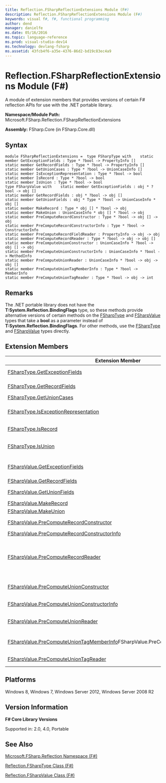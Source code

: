 ```yaml
---
title: Reflection.FSharpReflectionExtensions Module (F#)
description: Reflection.FSharpReflectionExtensions Module (F#)
keywords: visual f#, f#, functional programming
author: dend
manager: danielfe
ms.date: 05/16/2016
ms.topic: language-reference
ms.prod: visual-studio-dev14
ms.technology: devlang-fsharp
ms.assetid: 43fcb4f6-a35e-4376-86d2-bd19c83ec4a9 
---
```


# Reflection.FSharpReflectionExtensions Module (F#)

A module of extension members that provides versions of certain F# reflection APIs for use with the .NET portable library.

**Namespace/Module Path:** Microsoft.FSharp.Reflection.FSharpReflectionExtensions

**Assembly:** FSharp.Core (in FSharp.Core.dll)


## Syntax

```
module FSharpReflectionExtensions =  type FSharpType with    static member GetExceptionFields : Type * ?bool -> PropertyInfo []
static member GetRecordFields : Type * ?bool -> PropertyInfo []
static member GetUnionCases : Type * ?bool -> UnionCaseInfo []
static member IsExceptionRepresentation : Type * ?bool -> bool
static member IsRecord : Type * ?bool -> bool
static member IsUnion : Type * ?bool -> bool
type FSharpValue with    static member GetExceptionFields : obj * ?bool -> obj []
static member GetRecordFields : obj * ?bool -> obj []
static member GetUnionFields : obj * Type * ?bool -> UnionCaseInfo * obj []
static member MakeRecord : Type * obj [] * ?bool -> obj
static member MakeUnion : UnionCaseInfo * obj [] * ?bool -> obj
static member PreComputeRecordConstructor : Type * ?bool -> obj [] -> obj
static member PreComputeRecordConstructorInfo : Type * ?bool -> ConstructorInfo
static member PreComputeRecordFieldReader : PropertyInfo -> obj -> obj
static member PreComputeRecordReader : Type * ?bool -> obj -> obj []
static member PreComputeUnionConstructor : UnionCaseInfo * ?bool -> obj [] -> obj
static member PreComputeUnionConstructorInfo : UnionCaseInfo * ?bool -> MethodInfo
static member PreComputeUnionReader : UnionCaseInfo * ?bool -> obj -> obj []
static member PreComputeUnionTagMemberInfo : Type * ?bool -> MemberInfo
static member PreComputeUnionTagReader : Type * ?bool -> obj -> int
```

## Remarks
The .NET portable library does not have the **T:System.Reflection.BindingFlags** type, so these methods provide alternative versions of certain methods on the [FSharpType](https://msdn.microsoft.com/library/e3304409-1849-4058-957a-872a376e3663) and [FSharpValue](https://msdn.microsoft.com/library/37ecfa9f-1f47-4957-bb2c-a2664e9a68d0) types that take a **bool** as a parameter instead of **T:System.Reflection.BindingFlags**. For other methods, use the [FSharpType](https://msdn.microsoft.com/library/e3304409-1849-4058-957a-872a376e3663) and [FSharpValue](https://msdn.microsoft.com/library/37ecfa9f-1f47-4957-bb2c-a2664e9a68d0) types directly.


## Extension Members


|Extension Member|Description|
|----------------|-----------|
|[FSharpType.GetExceptionFields](https://msdn.microsoft.com/library/7fb355e6-b345-4c7d-bea0-9af302f60148)|Reads all the fields from an F# exception declaration, in declaration order.|
|[FSharpType.GetRecordFields](https://msdn.microsoft.com/library/266635db-ea29-481f-9cb7-b7f72b754497)|Reads all the fields from a record value, in declaration order.|
|[FSharpType.GetUnionCases](https://msdn.microsoft.com/library/a1d0f854-48ac-4e61-a80b-2db11d7d2c1a)|Gets the cases of a union type.|
|[FSharpType.IsExceptionRepresentation](https://msdn.microsoft.com/library/6ca9be2b-2f54-40b4-90a0-3c5dc623f116)|Returns true if the given type is a representation of an F# exception declaration.|
|[FSharpType.IsRecord](https://msdn.microsoft.com/library/bb3b2a3b-51b5-4a8b-82fe-d61282becead)|Returns true if the type is a representation of an F# record type.|
|[FSharpType.IsUnion](https://msdn.microsoft.com/library/529743e4-c456-429f-934f-ab8610166abb)|Returns true if the given type is a representation of an F# union type or the runtime type of a value of that type.|
|[FSharpValue.GetExceptionFields](https://msdn.microsoft.com/library/84b30bf9-35cf-4d04-9ec0-9bdeb5bf6e85)|Reads all the fields from a value built using an instance of an F# exception declaration.|
|[FSharpValue.GetRecordFields](https://msdn.microsoft.com/library/e328a079-cfd4-4d88-bc17-4523f8a708bf)|Reads all the fields from a record value.|
|[FSharpValue.GetUnionFields](https://msdn.microsoft.com/library/ba1e1a92-cfd1-4f70-9316-ffe940e1bca0)|Identify the union case and its fields for an object.|
|[FSharpValue.MakeRecord](https://msdn.microsoft.com/library/ad2aac30-6120-4cc9-a5cf-046ca43d53b9)|Creates an instance of a record type.|
|[FSharpValue.MakeUnion](https://msdn.microsoft.com/library/70e0087b-3f79-4b1e-93a2-82514ecae0f7)|Create a union case value.|
|[FSharpValue.PreComputeRecordConstructor](https://msdn.microsoft.com/library/e4029ded-7adb-4ee4-9fad-2f8a7d25f908)|Precompute a function for constructing a record value.|
|[FSharpValue.PreComputeRecordConstructorInfo](https://msdn.microsoft.com/library/301602a5-664d-4c93-9875-f795c6c0b3e4)|Get a ConstructorInfo for a record type.|
|[FSharpValue.PreComputeRecordReader](https://msdn.microsoft.com/library/e0bbaa8b-746f-422f-9b54-9ef60ad6418b)|Precompute a function for reading all the fields from a record. The fields are returned in the same order as the fields reported by a call to Microsoft.FSharp.Reflection.Type.GetInfo for this type.|
|[FSharpValue.PreComputeUnionConstructor](https://msdn.microsoft.com/library/feaae316-29f9-437d-b063-0f6f775ee96b)|Precomputes a function for constructing a discriminated union value for a particular union case.|
|[FSharpValue.PreComputeUnionConstructorInfo](https://msdn.microsoft.com/library/bfe97595-394d-44e8-b4e8-4f6faf00ff10)|A method that constructs objects of the given case.|
|[FSharpValue.PreComputeUnionReader](https://msdn.microsoft.com/library/3229aed9-fb5c-4c94-ae83-7a730776ff2e)|Precomputes a function for reading all the fields for a particular discriminator case of a union type.|
|[FSharpValue.PreComputeUnionTagMemberInfo](https://msdn.microsoft.com/library/bde85ca4-fa0b-44a1-b893-0d5bbf6b6d9f)FSharpValue.PreComputeUnionTagMemberInfo|Precompute a property or static method for reading an integer representing the case tag of a union type.|
|[FSharpValue.PreComputeUnionTagReader](https://msdn.microsoft.com/library/ca2f8c2b-59ec-4cc8-a307-cca468325de9)|Precompute an optimized function to read the tags of the given union type.|

## Platforms
Windows 8, Windows 7, Windows Server 2012, Windows Server 2008 R2


## Version Information
**F# Core Library Versions**

Supported in: 2.0, 4.0, Portable


## See Also
[Microsoft.FSharp.Reflection Namespace &#40;F&#35;&#41;](Microsoft.FSharp.Reflection-Namespace-%5BFSharp%5D.md)

[Reflection.FSharpType Class &#40;F&#35;&#41;](Reflection.FSharpType-Class-%5BFSharp%5D.md)

[Reflection.FSharpValue Class &#40;F&#35;&#41;](Reflection.FSharpValue-Class-%5BFSharp%5D.md)

